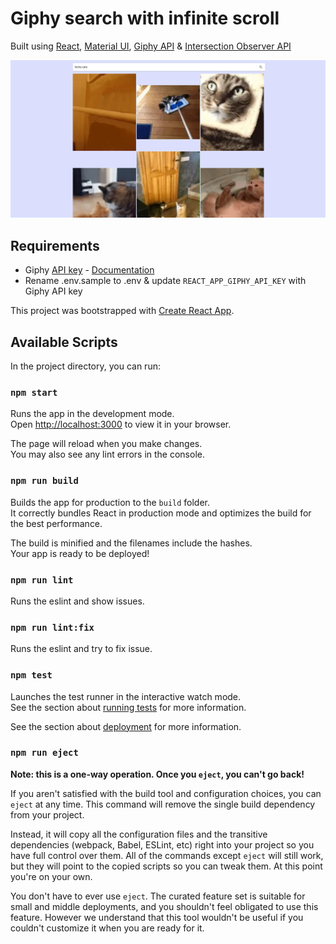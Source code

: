 # Giphy search with infinite scroll

Built using [React](https://reactjs.org/), [Material UI](https://mui.com/), [Giphy API](https://developers.giphy.com/docs/api/#quick-start-guide) & [Intersection Observer API](https://developer.mozilla.org/en-US/docs/Web/API/Intersection_Observer_API)

![Giphy Search with Infinite scroll](screenshot.PNG)

## Requirements

- Giphy [API key](https://developers.giphy.com/dashboard/) - [Documentation](https://developers.giphy.com/docs/api/)
- Rename .env.sample to .env & update `REACT_APP_GIPHY_API_KEY` with Giphy API key

This project was bootstrapped with [Create React App](https://github.com/facebook/create-react-app).

## Available Scripts

In the project directory, you can run:

### `npm start`

Runs the app in the development mode.\
Open [http://localhost:3000](http://localhost:3000) to view it in your browser.

The page will reload when you make changes.\
You may also see any lint errors in the console.

### `npm run build`

Builds the app for production to the `build` folder.\
It correctly bundles React in production mode and optimizes the build for the best performance.

The build is minified and the filenames include the hashes.\
Your app is ready to be deployed!

### `npm run lint`

Runs the eslint and show issues.

### `npm run lint:fix`

Runs the eslint and try to fix issue.

### `npm test`

Launches the test runner in the interactive watch mode.\
See the section about [running tests](https://facebook.github.io/create-react-app/docs/running-tests) for more information.


See the section about [deployment](https://facebook.github.io/create-react-app/docs/deployment) for more information.

### `npm run eject`

**Note: this is a one-way operation. Once you `eject`, you can't go back!**

If you aren't satisfied with the build tool and configuration choices, you can `eject` at any time. This command will remove the single build dependency from your project.

Instead, it will copy all the configuration files and the transitive dependencies (webpack, Babel, ESLint, etc) right into your project so you have full control over them. All of the commands except `eject` will still work, but they will point to the copied scripts so you can tweak them. At this point you're on your own.

You don't have to ever use `eject`. The curated feature set is suitable for small and middle deployments, and you shouldn't feel obligated to use this feature. However we understand that this tool wouldn't be useful if you couldn't customize it when you are ready for it.
